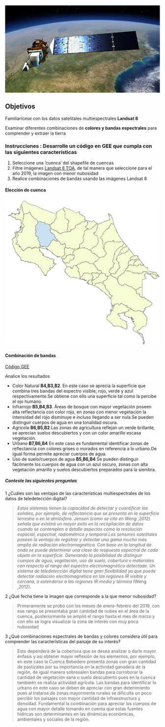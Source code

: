 ![](landsat.jpg)
## Objetivos
Familiarícese con los datos satelitales multiespectrales **Landsat 8**  

Examinar diferentes combinaciones de **colores y bandas espectrales** para comprender y extraer la tierra
### Instrucciones : Desarrolle un código en GEE que cumpla con las siguientes características
1.	Seleccione una ‘cuenca’ del shapefile de cuencas
2.	Filtre imágenes [Landsat 8 TOA](https://explorer.earthengine.google.com/#detail/LANDSAT%2FLC08%2FC01%2FT1_TOA), de tal manera que seleccione para el año 2019, la imagen con menor nubosidad
3.	Realice combinaciones de bandas usando las imágenes Landsat 8
#### Elección de cuenca 

![](Bebedero.png)

#### Combinación de bandas

[Código GEE](https://code.earthengine.google.com/e4d50d0954cac6e04bc3e50cef0b661e)

Analice los resultados
- Color Natural **B4,B3,B2**. En este caso se aprecia la superficie que combina tres bandas del espectro visible; rojo, verde y azul respectivamente.Se obtiene con ello una superficie tal como la percibe el ojo humano.
- Infrarrojo **B5,B4,B3**. Áreas de bosque con mayor vegetación poseen alta reflectancia con color rojo, en zonas con menor vegetación la intensidad del rojo disminuye e incluso llegando a ser nula.Se pueden distinguir cuerpos de agua en una tonalidad oscura.
- Agrícola **B6,B5,B2** Las zonas de agricultura reflejan un verde brillante, se aprecian suelos descubiertos y con un color amarillo escasa vegetación.
- Urbano **B7,B6,B4** En este caso es fundamental identificar zonas de reflectancia con colores grises o morados en referencia a lo urbano.De igual forma permite apreciar cuerpos de agua.
- Uso de suelo/cuerpos de agua **B5,B6,B4** Se pueden distinguir fácilmente los cuerpos de agua con un azul oscuro, zonas con alta vegetación amarillo y suelos descubiertos preparados para la siembra.


##### Conteste las siguientes preguntas
1	¿Cuáles son las ventajas de las características multiespectrales de los datos de teledetección digital?

>*Estos sistemas tienen la capacidad de detectar y cuantificar las señales, por ejemplo, de reflectancia que se presenta en la superficie terrestre o en la atmósfera. Jensen (como se citó en Weng ,2012) señala que existirá un mayor éxito en la recopilación de datos cuando se contemplen a detalle aspectos como la resolución espacial, espectral, radiométrica y temporal.Los sensores satelitales poseen la ventaja de registrar y detectar una gama mucho más amplia de radiación electromagnética. Con base en la longitud de onda se puede determinar una clase de respuesta espectral de cada objeto en la superficie. Generando la posibilidad de distinguir cuerpos de agua, vegetación, uso de suelo, cobertura o materiales con respecto al rango del espectro electromagnético detectado. Un sistema de teledetección digital tiene gran flexibilidad ya que puede detectar radiación electromagnética en las regiones IR visible y cercana, o extenderse a las regiones IR media y térmica*
(Weng ,2012).

2	¿Qué fecha tiene la imagen que corresponde a la que menor nubosidad?
> Primeramente se probó con los meses de enero-febrero del 2019, con ese rango se presentaba gran cantidad de nubes en el área de la cuenca, posteriormente se amplió el rango hasta el mes de marzo y con ello se logra visualizar la zona de interés con muy poca nubosidad 
 
3	¿Qué combinaciones espectrales de bandas y colores considera útil para comprender las características del paisaje de su interés?
> Esto dependerá de la cobertura que se desea analizar o darle mayor énfasis y así obtener mayor reflexión de los elementos, por ejemplo, en este caso la Cuenca Bebedero presenta zonas con gran cantidad de pastizales por su importancia en la actividad ganadera de la región, de igual manera sobresalen bandas para corroborar la cantidad de vegetación sana o suelo descubierto pues en la cuenca tambieén se realiza actividad agrícola. Las bandas para identificar lo urbano en este caso se deben de apreciar con gran detenimiento pues al tratarse de zonas mayormente rurales se dificulta un poco percibir los paisajes con mayor cantidad de infraestructura y densidad. Fundamental la combinación para apreciar los cuerpos de agua con mayor detalle tomando en cuenta que estas fuentes hídricas son determinantes en las dinámicas económicas, ambientales y sociales de la región. 
